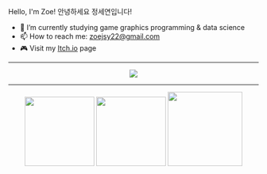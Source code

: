 Hello, I'm Zoe! 안녕하세요 정세연입니다!

- 🌱 I’m currently studying game graphics programming & data science
- 📫 How to reach me: zoejsy22@gmail.com
- 🎮 Visit my <a href="https://lorevoon.itch.io/">Itch.io</a> page

***

<p align="center">
  <a href="https://skillicons.dev">
  <img src="https://skillicons.dev/icons?i=cpp,cs,c,lua,unity,unreal,git" />
  </a>
</p>

***

<div align="center">
  <img height="140" src="https://github-readme-stats.vercel.app/api?username=lorevoon&theme=calm&show_icons=true&hide_border=true&count_private=true&hide=stars" />
  <img height="140" src="https://github-readme-streak-stats.herokuapp.com/?user=lorevoon&theme=calm&hide_border=true" />
  <img height="150" src="https://github-readme-stats.vercel.app/api/top-langs/?username=lorevoon&theme=dracula&show_icons=true&hide_border=true&layout=compact" />
</div>
